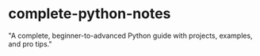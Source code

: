 # complete-python-notes
"A complete, beginner-to-advanced Python guide with projects, examples, and pro tips."
